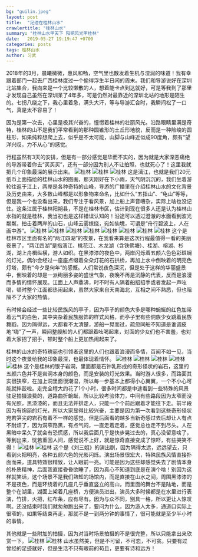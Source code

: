 ```yaml
---
bg: "guilin.jpeg"
layout: post
title:  "足迹在桂林山水"
crawlertitle: "桂林山水"
summary: "桂林山水甲天下 阳朔风光甲桂林"
date:   2019-05-27 19:19:47 +0700
categories: posts
tags: 桂林山水
author: 习武
---
```

2018年的3月，晨曦微微，惠风和畅，空气里也散发着生机与湿润的味道！我有幸跟着部门一起去广西桂林度过一个偷得浮生半日闲的周末。我们和导游说好在深圳北站集合，我向来是一个比较懒散的人，想着能卡点到达就好，可是等我到了那里才发现自己虽然在深圳呆了4年多，可是仍然对最靠近的深圳北站的地形是陌生的。七拐八绕之下，我心里着急，满头大汗，等与导游汇合时，我瞬间松了一口气，真是太不容易了！

因为是第一次去，心里是极其兴奋的，憧憬着桂林的壮丽风光。沿路眼睛里满是奇特，桂林的山不是我们平常看到的那种圆锥形的土丘形地貌，反而是一种险峻的圆柱形，如果纯粹想爬上去，似乎是不太可能，山脚与山峰近似成90度角，颇有“望洋兴叹，力不从心”的感觉。

行程虽然有3天的安排，但是有一部分感觉是华而不实的，因为就是大家深恶痛绝的导游带着你去“买买买”，还有一部分因为别人不让拍照，也就死心了！这里我就把几个印象最深的展示出来。
![桂林](/assets/images/guilin/guilin-1.jpeg)
![桂林](/assets/images/guilin/guilin-2.jpeg)
![桂林](/assets/images/guilin/guilin-3.jpeg)
这是漓江，也就是我们20元纸币上面描绘的桂林山水的图画，那天刚好在下小雨，天气阴沉沉的，我们坐着游轮往返于江上，两岸是各种奇特的山峰，导游的广播里在介绍桂林山水的文化背景及历史由来，大多数山峰都是以形象物来命名，比如什么“五指山”、“龟山”等等，但是我一个也没看出来，我们专注于看风景，加上船上声音嘈杂，实际上啥也没记住。这条江属于桂林阳朔县，不是在桂林市区，估计到现在很多人还是认为桂林山水指的就是桂林，我当初也是这样错误认知的！沿途可以透过澄澈的水面看到波光粼粼，拍击着两岸的山石，山峰云雾缭绕，宛如仙境，可谓是“舟行碧波上，人在画中游”。
![桂林](/assets/images/guilin/guilin-4.jpeg)
![桂林](/assets/images/guilin/guilin-5.jpeg)
![桂林](/assets/images/guilin/guilin-6.jpeg)
![桂林](/assets/images/guilin/guilin-7.jpeg)
![桂林](/assets/images/guilin/guilin-8.jpeg)
![桂林](/assets/images/guilin/guilin-9.jpeg)
![桂林](/assets/images/guilin/guilin-10.jpeg)
![桂林](/assets/images/guilin/guilin-11.jpeg)
这个是桂林市区里面有名的“两江四湖”的夜景，在我看来算是这次行程最值得一看的美丽夜景了，“两江四湖”是指漓江、桃花江、木龙湖（含铁佛塘）、桂湖、榕湖、杉湖，湖上舟楫纵横，游人如织。在黑漆漆的夜色中，两岸闪烁着五颜六色色彩斑斓的灯光，偶尔会经过一座座点缀着朵朵灯花的石拱桥，再加上水中倒映着的明亮色灯塔，颇有“今夕是何年”的感慨。人们常说夜色深沉，但是处于这样的华丽盛景中，倒映着的却是一派绚丽多姿的盛世气象，夜晚不再是沉静的代表，反而是浪漫而多情的情怀展现。江面上人声鼎沸，时不时有人隔着船招招手或者发起一声吆喝，顿时整个江面都热闹起来，虽然大家来自天南海北，互相之间不熟悉，但也阻隔不了大家的热情。

有时候会经过一些比较民族风的亭子，因为亭子的颜色大多是哪种蜿蜒的红色加带着云气的白色，其中夹杂着民族服饰的样式风格，而亭子里有些侗族少女跳着民族舞蹈，因为隔得远，大都看不太清楚，游船一晃而过，疏忽同船不知道是谁调皮地“嗨”了一声，瞬间整艘船的人们都跟着吆喝起来，对面的少女们也不害羞，也对着大家招了招手，顿时整个船上更加热闹起来了。

桂林的山水的奇特瑰丽也引领者这里的人们也跟着浪漫而多情，百闻不如一见，当时这个夜景给我的印象最深，也最体现着情怀。
![桂林](/assets/images/guilin/guilin-12.jpeg)
![桂林](/assets/images/guilin/guilin-13.jpeg)
![桂林](/assets/images/guilin/guilin-14.jpeg)
![桂林](/assets/images/guilin/guilin-15.jpeg)
![桂林](/assets/images/guilin/guilin-16.jpeg)
这个是桂林的银子岩洞，里面都是石钟乳形成的奇形怪状的岩石，这里的五颜六色并不是岩洞本身的颜色，而是安装的灯光效果。当时游人很多，而路面其实很狭窄，在加上洞里面很潮湿，所以每一步基本上都得小心翼翼，一个不小心可能就摔跤啦。走完全程大约花了1个小时，很多时间都是中途看到一些特殊的风景驻足拍摄浪费的，道路曲折蜿蜒，所以比较考验体力，中间有些路段因为太窄而没有光照，黑漆漆的，而且无法并排走人，只能一个个前后跟着才能往下走。前半段因为有绚丽的灯光，所以大家显得比较兴奋，主要是因为第一次看到这些奇形怪状宛若笋尖的岩石有着不一样的感觉。但是后面看的越多当新奇感过去后却让人有点不耐烦了，因为洞窄路黑，有点气闷，一直走着走着，感觉总也走不到尽头。人在黑暗中呆久了就会有恐慌感，所以我后面几乎是快步晃过去的，真心没留意啥了，等到出来，恍若重回人间，感觉说不上好，就是惊奇直接变成了惊吓，有些哭笑不得！
![桂林](/assets/images/guilin/guilin-17.jpeg)
![桂林](/assets/images/guilin/guilin-18.jpeg)
这个是《刘三姐》的演出剧，因为隔得太远，远远望去，只看到火把明亮，各种五颜六色的光影闪烁。演出场景很宏大，特殊民族风情直接扑面而来，道具特效很精致，让人眼前一亮。可能是因为这些却感觉失去了剧情本身的朴质精神，后面我直接昏昏欲睡了，因为真心不知道到底是在演个啥！别因为这样就笑话，这个场景不是我们熟知的场馆内，而是直接在山水之间，周围黑漆漆的不是夜色，而是环绕着的几座几乎垂直竖立的高山，而里面的舞台不是陆地，而是整个在湖里，湖面上架着几座桥，方便演员进出，演员大多时候都是在水里进行表演，竹排，火把，红布条，应有尽有。因为与众不同，别具一格，所以更让人惊叹啊。还没结束时我们就匆匆跑出来了，要问为什么，因为游人太多，通道口实际上很窄的，如果等结束再走，那就不是一到两分钟的事情了，很可能就是至少半小时的事情。

其他就是一些附加的拍摄，因为对当时场景拍摄的不是很完整，所以只能拿出来欣赏一下。
![桂林](/assets/images/guilin/guilin-19.jpeg)
![桂林](/assets/images/guilin/guilin-20.jpeg)
山水虽然美，但是不可留，不可恋，不可贪。只要有过曾经的足迹就好，但是生活不只有眼前的苟且，更要有诗和远方！